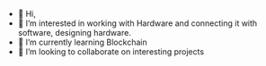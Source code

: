 - 👋 Hi,
- 👀 I’m interested in working with Hardware and connecting it with software, designing hardware.
- 🌱 I’m currently learning Blockchain 
- 👯 I’m looking to collaborate on interesting projects 
